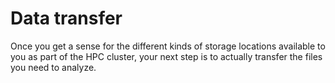 # Data transfer
Once you get a sense for the different kinds of storage locations available to you as part of the HPC cluster, your next step is to actually transfer the files you need to analyze. 